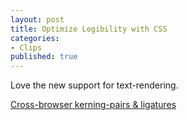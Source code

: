 ```yaml
---
layout: post
title: Optimize Legibility with CSS
categories:
- Clips
published: true
---
```

Love the new support for text-rendering.

<a href="http://www.aestheticallyloyal.com/public/optimize-legibility">Cross-browser kerning-pairs & ligatures</a>

